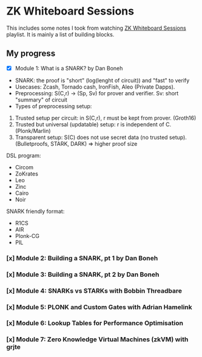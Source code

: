 # ZK Whiteboard Sessions

This includes some notes I took from watching [ZK Whiteboard Sessions](https://www.youtube.com/playlist?list=PLj80z0cJm8QErn3akRcqvxUsyXWC81OGq) playlist. It is mainly a list of building blocks.



## My progress

- [x] Module 1: What is a SNARK? by Dan Boneh

- SNARK: the proof is "short" (log(lenght of circuit)) and "fast" to verify
- Usecases: Zcash, Tornado cash, IronFish, Aleo (Private Dapps).
- Preprocessing: S(C,r) -> (Sp, Sv) for prover and verifier. Sv: short "summary" of circuit
- Types of preprocessing setup:
1. Trusted setup per circuit: in S(C,r), r must be kept from prover. (Groth16)
2. Trusted but universal (updatable) setup: r is independent of C. (Plonk/Marlin)
3. Transparent setup: S(C) does not use secret data (no trusted setup). (Bulletproofs, STARK, DARK) => higher proof size

DSL program:
- Circom
- ZoKrates
- Leo
- Zinc
- Cairo
- Noir

SNARK friendly format:
- R1CS
- AIR
- Plonk-CG
- PIL



### [x] Module 2: Building a SNARK, pt 1 by Dan Boneh


### [x] Module 3: Building a SNARK, pt 2 by Dan Boneh


### [x] Module 4: SNARKs vs STARKs with Bobbin Threadbare


### [x] Module 5: PLONK and Custom Gates with Adrian Hamelink


### [x] Module 6: Lookup Tables for Performance Optimisation


### [x] Module 7: Zero Knowledge Virtual Machines (zkVM) with grjte






